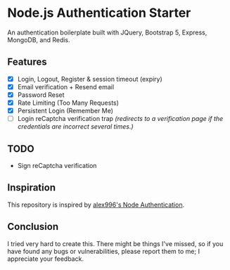 # Node.js Authentication Starter

An authentication boilerplate built with JQuery, Bootstrap 5, Express, MongoDB, and Redis.

## Features
- [x] Login, Logout, Register & session timeout (expiry)
- [x] Email verification + Resend email
- [x] Password Reset
- [x] Rate Limiting (Too Many Requests)
- [x] Persistent Login (Remember Me)
- [ ] Login reCaptcha verification trap *(redirects to a verification page if the credentials are incorrect several times.)*

## TODO
- Sign reCaptcha verification

## Inspiration
This repository is inspired by [alex996's Node Authentication](https://github.com/alex996/node-auth).

## Conclusion
I tried very hard to create this. There might be things I've missed, so if you have found any bugs or vulnerabilities, please report them to me; I appreciate your feedback.
